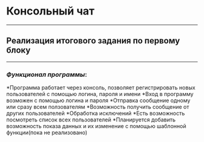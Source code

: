 # Консольный чат
***
## Реализация итогового задания по первому блоку
***
### _Функционал программы_:
*Программа работает через консоль, позволяет регистрировать новых пользователей с помощью логина, пароля и имени
*Вход в программу возможен с помощью логина и пароля
*Отправка сообщение одному или сразу всем ползователям
*Возможность получить сообщение от других пользователей
*Обработка исключений
*Есть возможность посмотреть список всех пользователей
*Планируется добавить возможность показа данных и их изменение с помощью шаблонной функции(пока не реализовано)
